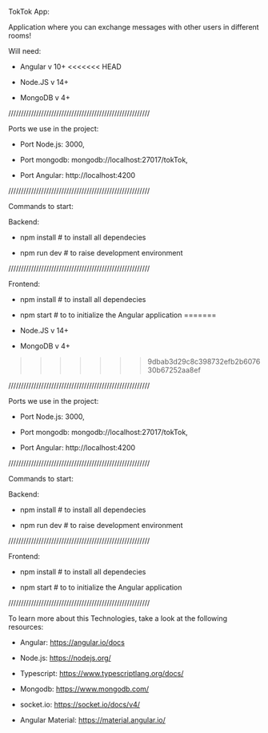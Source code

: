 TokTok App:

Application where you can exchange messages with other users in different rooms!

Will need:

- Angular v 10+
<<<<<<< HEAD

- Node.JS v 14+

- MongoDB v 4+

////////////////////////////////////////////////////////

Ports we use in the project:

- Port Node.js: 3000,

- Port mongodb: mongodb://localhost:27017/tokTok,

- Port Angular: http://localhost:4200

////////////////////////////////////////////////////////

Commands to start:

Backend:

- npm install # to install all dependecies

- npm run dev # to raise development environment

////////////////////////////////////////////////////////

Frontend:

- npm install # to install all dependecies

- npm start # to to initialize the Angular application
=======

- Node.JS v 14+

- MongoDB v 4+
>>>>>>> 9dbab3d29c8c398732efb2b607630b67252aa8ef

////////////////////////////////////////////////////////

Ports we use in the project:

- Port Node.js: 3000,

- Port mongodb: mongodb://localhost:27017/tokTok,

- Port Angular: http://localhost:4200

////////////////////////////////////////////////////////

Commands to start:

Backend:

- npm install # to install all dependecies

- npm run dev # to raise development environment

////////////////////////////////////////////////////////

Frontend:

- npm install # to install all dependecies

- npm start # to to initialize the Angular application

////////////////////////////////////////////////////////



To learn more about this Technologies, take a look at the following resources:

- Angular: https://angular.io/docs

- Node.js: https://nodejs.org/

- Typescript: https://www.typescriptlang.org/docs/

- Mongodb: https://www.mongodb.com/

- socket.io: https://socket.io/docs/v4/

- Angular Material: https://material.angular.io/

